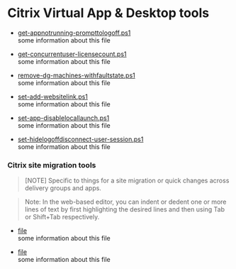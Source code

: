 # Citrix Virtual App & Desktop tools
- [get-appnotrunning-prompttologoff.ps1](get-appnotrunning-prompttologoff.ps1) <br>
some information about this file
 
- [get-concurrentuser-licensecount.ps1](get-concurrentuser-licensecount.ps1) <br>
some information about this file

- [remove-dg-machines-withfaultstate.ps1]() <br>
some information about this file
  
- [set-add-websitelink.ps1]() <br>
some information about this file

- [set-app-disablelocallaunch.ps1]() <br>
some information about this file

- [set-hidelogoffdisconnect-user-session.ps1]() <br>
some information about this file

### Citrix site migration tools
> [NOTE]
> Specific to things for a site migration or quick changes across delivery groups and apps.

> Note: In the web-based editor, you can indent or dedent one or more lines of text by first highlighting the desired lines and then using Tab or Shift+Tab respectively.

- [file]() <br>
some information about this file
 
- [file]() <br>
some information about this file
